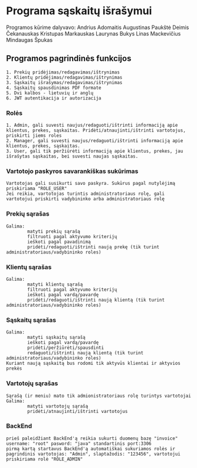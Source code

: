 # Programa sąskaitų išrašymui

Programos kūrime dalyvavo:
Andrius Adomaitis
Augustinas Paukštė
Deimis Čekanauskas
Kristupas Markauskas
Laurynas Bukys
Linas Mackevičius
Mindaugas Špukas

## Programos pagrindinės funkcijos

    1. Prekių pridėjimas/redagavimas/ištrynimas
    2. Klientų pridėjimas/redagavimas/ištrynimas
    3. Sąskaitų išrašymas/redagavimas/ištrynimas 
    4. Sąskaitų spausdinimas PDF formate
    5. Dvi kalbos - lietuvių ir anglų
    6. JWT autentikacija ir autorizacija
    

### Rolės

    1. Admin, gali suvesti naujus/redaguoti/ištrinti informaciją apie klientus, prekes, sąskaitas. Pridėti/atnaujinti/ištrinti vartotojus, priskirti jiems roles
    2. Manager, gali suvesti naujus/redaguoti/ištrinti informaciją apie klientus, prekes, sąskaitas.
    3. User, gali tik peržiūrėti informaciją apie klientus, prekes, jau išrašytas sąskaitas, bei suvesti naujas sąskaitas.

### Vartotojo paskyros savarankiškas sukūrimas

    Vartotojas gali susikurti savo paskyra. Sukūrus pagal nutylėjimą priskiriama "ROLE_USER"
    Jei reikia, vartotojas turintis administratoriaus rolę, gali vartotojui priskirti vadybininko arba administratoriaus rolę

### Prekių sąrašas

    Galima:
            matyti prekių sąrašą
            filtruoti pagal aktyvumo kriterijų
            ieškoti pagal pavadinimą
            pridėti/redaguoti/ištrinti naują prekę (tik turint administratoriaus/vadybininko roles)

### Klientų sąrašas

    Galima:
            matyti klientų sąrašą
            filtruoti pagal aktyvumo kriterijų
            ieškoti pagal vardą/pavardę
            pridėti/redaguoti/ištrinti naują klientą (tik turint administratoriaus/vadybininko roles)

### Sąskaitų sąrašas

    Galima:
            matyti sąskaitų sąrašą
            ieškoti pagal vardą/pavardę
            pridėti/peržiūrėti/spausdinti
            redaguoti/ištrinti naują klientą (tik turint administratoriaus/vadybininko roles)
    Kuriant naują sąskaitą bus rodomi tik aktyvūs klientai ir aktyvios prekės

### Vartotojų sąrašas

    Sąrašą (ir meniu) mato tik admionistratoriaus rolę turintys vartotojai
    Galima:
            matyti vartotojų sąrašą
            pridėti/atnaujinti/ištrinti vartotojus

### BackEnd

    prieš paleidžiant BackEnd'ą reikia sukurti duomenų bazę "invoice"
    username: "root" pasword: "java" standartinis port:3306
    pirmą kartą startavus BackEnd'ą automatiškai sukuriamos rolės ir
    pagrindinis vartotojas: "Admin", slaptažodis: "123456", vartotojui
    priskiriama rolė "ROLE_ADMIN"
